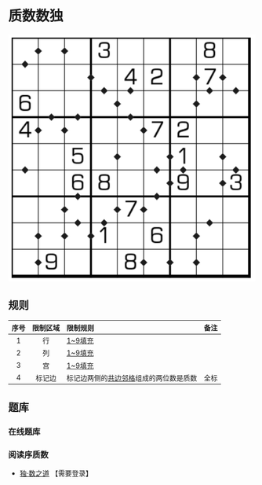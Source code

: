 # 质数数独

![题](../../../../../images/sudoku/质数数独.png)

## 规则

| 序号 | 限制区域 | 限制规则 | 备注 |
| :---: | :---: | :--- | :---: |
| 1 | 行 | [1~9填充] | |
| 2 | 列 | [1~9填充] | |
| 3 | 宫 | [1~9填充] | |
| 4 | 标记边 | 标记边两侧的[共边邻格]组成的两位数是质数 | 全标 |

## 题库

### 在线题库

### 阅读序质数

- [独·数之道](http://www.sudokufans.org.cn/lx/game.index.php?type=zs) 【需要登录】

[1~9填充]: ../../../../../rules.md#1to9填充
[共边邻格]: ../../../../../rules.md#共边邻格
